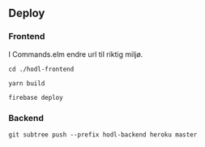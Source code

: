 ## Deploy

### Frontend

I Commands.elm endre url til riktig miljø.

``cd ./hodl-frontend``

``yarn build``

``firebase deploy``

### Backend

``git subtree push --prefix hodl-backend heroku master``